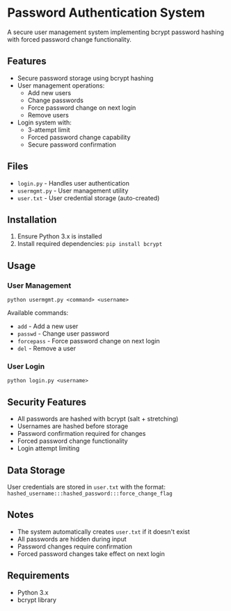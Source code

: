# Password Authentication System

A secure user management system implementing bcrypt password hashing with forced password change functionality.

## Features

- Secure password storage using bcrypt hashing
- User management operations:
  - Add new users
  - Change passwords
  - Force password change on next login
  - Remove users
- Login system with:
  - 3-attempt limit
  - Forced password change capability
  - Secure password confirmation

## Files

- `login.py` - Handles user authentication
- `usermgmt.py` - User management utility
- `user.txt` - User credential storage (auto-created)

## Installation

1. Ensure Python 3.x is installed
2. Install required dependencies:
`pip install bcrypt`

## Usage

### User Management
`python usermgmt.py <command> <username>`

Available commands:
- `add` - Add a new user
- `passwd` - Change user password
- `forcepass` - Force password change on next login
- `del` - Remove a user

### User Login
`python login.py <username>`

## Security Features

- All passwords are hashed with bcrypt (salt + stretching)
- Usernames are hashed before storage
- Password confirmation required for changes
- Forced password change functionality
- Login attempt limiting

## Data Storage

User credentials are stored in `user.txt` with the format:
`hashed_username:::hashed_password:::force_change_flag`

## Notes

- The system automatically creates `user.txt` if it doesn't exist
- All passwords are hidden during input
- Password changes require confirmation
- Forced password changes take effect on next login

## Requirements

- Python 3.x
- bcrypt library
